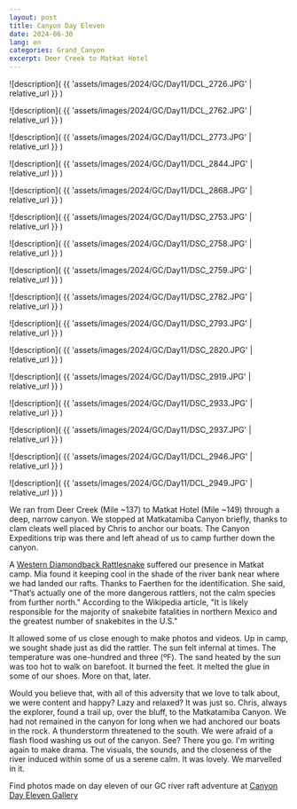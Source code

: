 ```yaml
---
layout: post
title: Canyon Day Eleven
date: 2024-06-30
lang: en
categories: Grand_Canyon
excerpt: Deer Creek to Matkat Hotel
---
```


![description](
  {{ 'assets/images/2024/GC/Day11/DCL_2726.JPG' | relative_url }}
)

![description](
  {{ 'assets/images/2024/GC/Day11/DCL_2762.JPG' | relative_url }}
)

![description](
  {{ 'assets/images/2024/GC/Day11/DCL_2773.JPG' | relative_url }}
)

![description](
  {{ 'assets/images/2024/GC/Day11/DCL_2844.JPG' | relative_url }}
)

![description](
  {{ 'assets/images/2024/GC/Day11/DCL_2868.JPG' | relative_url }}
)

![description](
  {{ 'assets/images/2024/GC/Day11/DSC_2753.JPG' | relative_url }}
)

![description](
  {{ 'assets/images/2024/GC/Day11/DSC_2758.JPG' | relative_url }}
)

![description](
  {{ 'assets/images/2024/GC/Day11/DSC_2759.JPG' | relative_url }}
)

![description](
  {{ 'assets/images/2024/GC/Day11/DSC_2782.JPG' | relative_url }}
)

![description](
  {{ 'assets/images/2024/GC/Day11/DSC_2793.JPG' | relative_url }}
)

![description](
  {{ 'assets/images/2024/GC/Day11/DSC_2820.JPG' | relative_url }}
)

![description](
  {{ 'assets/images/2024/GC/Day11/DSC_2919.JPG' | relative_url }}
)

![description](
  {{ 'assets/images/2024/GC/Day11/DSC_2933.JPG' | relative_url }}
)

![description](
  {{ 'assets/images/2024/GC/Day11/DSC_2937.JPG' | relative_url }}
)

![description](
  {{ 'assets/images/2024/GC/Day11/DCL_2946.JPG' | relative_url }}
)

![description](
  {{ 'assets/images/2024/GC/Day11/DCL_2949.JPG' | relative_url }}
)

We ran from Deer Creek (Mile ~137) to Matkat Hotel (Mile ~149)
through a deep, narrow canyon. We stopped at Matkatamiba Canyon briefly, thanks
to clam cleats well placed by Chris to anchor our boats. The Canyon Expeditions
trip was there and left ahead of us to camp further down the canyon.

A [Western Diamondback Rattlesnake][rattle] suffered our presence in Matkat
camp.  Mia found it keeping cool in the shade of the river bank near where we
had landed our rafts. Thanks to Faerthen for the identification. She said,
"That’s actually one of the more dangerous rattlers, not the calm species from
further north." According to the Wikipedia article, "It is likely responsible
for the majority of snakebite fatalities in northern Mexico and the greatest
number of snakebites in the U.S."

[rattle]: https://en.wikipedia.org/wiki/Western_diamondback_rattlesnake

It allowed some of us close enough to make photos and videos.
Up in camp, we sought shade just as did the rattler. The sun felt infernal
at times. The temperature was one-hundred and three (ºF). The sand heated
by the sun was too hot to walk on barefoot. It burned the feet. It melted the
glue in some of our shoes. More on that, later.

Would you believe that, with all of this adversity that we love to talk about,
we were content and happy? Lazy and relaxed? It was just so. Chris, always
the explorer, found a trail up, over the bluff, to the Matkatamiba Canyon.
We had not remained in the canyon for long when we had anchored our boats
in the rock. A thunderstorm threatened to the south. We were afraid of a
flash flood washing us out of the canyon. See? There you go. I'm writing again
to make drama. The visuals, the sounds, and the closeness of the river
induced within some of us a serene calm. It was lovely. We marvelled in it.

Find photos made on day eleven of our GC river raft adventure at [Canyon Day
Eleven Gallery]( https://wbreeze.com/photo/gallery/20240620GC/Day11/index.html)

